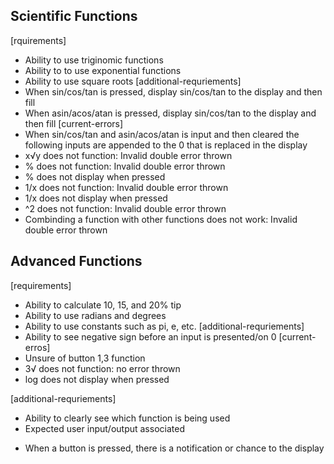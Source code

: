 ## Scientific Functions
[rquirements]
* Ability to use triginomic functions <n>
* Ability to to use exponential functions <y>
* Ability to use square roots <y>
[additional-requriements]
* When sin/cos/tan is pressed, display sin/cos/tan to the display and then fill
* When asin/acos/atan is pressed, display sin/cos/tan to the display and then fill
[current-errors]
* When sin/cos/tan and asin/acos/atan is input and then cleared the following inputs are appended to the 0 that is replaced in the display
* x√y does not function: Invalid double error thrown
* % does not function: Invalid double error thrown
* % does not display when pressed
* 1/x does not function: Invalid double error thrown
* 1/x does not display when pressed
* ^2 does not function: Invalid double error thrown
* Combinding a function with other functions does not work: Invalid double error thrown


## Advanced Functions
[requirements]
* Ability to calculate 10, 15, and 20% tip
* Ability to use radians and degrees
* Ability to use constants such as pi, e, etc.
[additional-requriements]
* Ability to see negative sign before an input is presented/on 0
[current-erros]
* Unsure of button 1,3 function
* 3√ does not function: no error thrown
* log does not display when pressed

[additional-requriements]
* Ability to clearly see which function is being used <n>
* Expected user input/output associated
- When a button is pressed, there is a notification or chance to the display